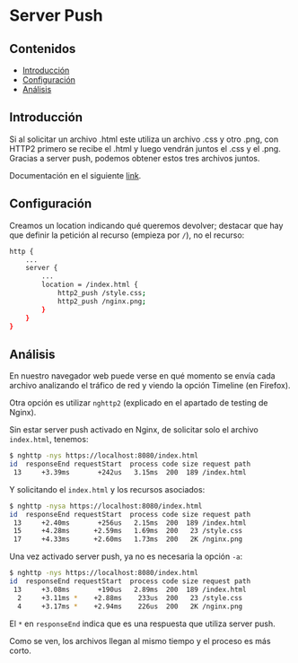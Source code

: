 # Server Push

## Contenidos

- [Introducción](#introducción)
- [Configuración](#configuración)
- [Análisis](#análisis)

## Introducción

Si al solicitar un archivo .html este utiliza un archivo .css y otro .png, con HTTP2 primero se recibe el .html y luego vendrán juntos el .css y el .png. Gracias a server push, podemos obtener estos tres archivos juntos.

Documentación en el siguiente [link](https://www.nginx.com/blog/nginx-1-13-9-http2-server-push/).

## Configuración

Creamos un location indicando qué queremos devolver; destacar que hay que definir la petición al recurso (empieza por `/`), no el recurso:

```bash
http {
    ...
    server {
        ...
        location = /index.html {
            http2_push /style.css;
            http2_push /nginx.png;
        }
    }
}
```

## Análisis

En nuestro navegador web puede verse en qué momento se envía cada archivo analizando el tráfico de red y viendo la opción Timeline (en Firefox).

Otra opción es utilizar `nghttp2` (explicado en el apartado de testing de Nginx).

Sin estar server push activado en Nginx, de solicitar solo el archivo `index.html`, tenemos:

```bash
$ nghttp -nys https://localhost:8080/index.html
id  responseEnd requestStart  process code size request path
 13     +3.39ms       +242us   3.15ms  200  189 /index.html
```

Y solicitando el `index.html` y los recursos asociados:

```bash
$ nghttp -nysa https://localhost:8080/index.html
id  responseEnd requestStart  process code size request path
 13     +2.40ms       +256us   2.15ms  200  189 /index.html
 15     +4.28ms      +2.59ms   1.69ms  200   23 /style.css
 17     +4.33ms      +2.60ms   1.73ms  200   2K /nginx.png
```

Una vez activado server push, ya no es necesaria la opción `-a`:

```bash
$ nghttp -nys https://localhost:8080/index.html
id  responseEnd requestStart  process code size request path
 13     +3.08ms       +190us   2.89ms  200  189 /index.html
  2     +3.11ms *    +2.88ms    233us  200   23 /style.css
  4     +3.17ms *    +2.94ms    226us  200   2K /nginx.png
```

El `*` en `responseEnd` indica que es una respuesta que utiliza server push.

Como se ven, los archivos llegan al mismo tiempo y el proceso es más corto.

